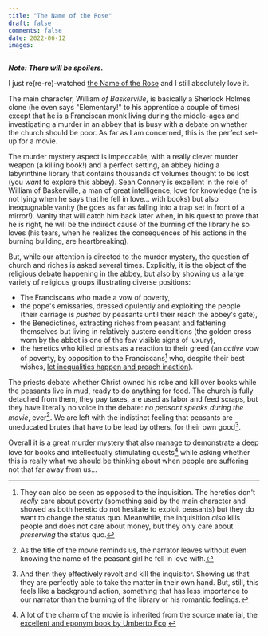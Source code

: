 ```yaml
---
title: "The Name of the Rose"
draft: false
comments: false
date: 2022-06-12
images:
---
```


***Note: There will be spoilers.***

I just re(re-re)-watched [the Name of the Rose](https://www.imdb.com/title/tt0091605/) and I still absolutely love it.

The main character, William *of Baskerville*, is basically a Sherlock Holmes clone (he even says "Elementary!" to his apprentice a couple of times) except that he is a Franciscan monk living during the middle-ages and investigating a murder in an abbey that is busy with a debate on whether the church should be poor.
As far as I am concerned, this is the perfect set-up for a movie.

The murder mystery aspect is impeccable, with a really clever murder weapon (a killing book!) and a perfect setting, an abbey hiding a labyrinthine library that contains thousands of volumes thought to be lost (you *want* to explore this abbey).
Sean Connery is excellent in the role of William of Baskerville, a man of great intelligence, love for knowledge (he is not lying when he says that he fell in love... with books) but also inexpugnable vanity (he goes as far as falling into a trap set in front of a mirror!).
Vanity that will catch him back later when, in his quest to prove that he is right, he will be the indirect cause of the burning of the library he so loves (his tears, when he realizes the consequences of his actions in the burning building, are heartbreaking).

But, while our attention is directed to the murder mystery, the question of church and riches is asked several times.
Explicitly, it is the object of the religious debate happening in the abbey, but also by showing us a large variety of religious groups illustrating diverse positions:

* The Franciscans who made a vow of poverty,
* the pope's emissaries, dressed opulently and exploiting the people (their carriage is *pushed* by peasants until their reach the abbey's gate),
* the Benedictines, extracting riches from peasant and fattening themselves but living in relatively austere conditions (the golden cross worn by the abbot is one of the few visible signs of luxury),
* the heretics who killed priests as a reaction to their greed (an *active* vow of poverty, by opposition to the Franciscans[^1] who, despite their best wishes, [let inequalities happen and preach inaction](https://www.africa.upenn.edu/Articles_Gen/Letter_Birmingham.html#:~:text=I%20have%20almost,presence%20of%20justice)).

The priests debate whether Christ owned his robe and kill over books while the peasants live in mud, ready to do anything for food.
The church is fully detached from them, they pay taxes, are used as labor and feed scraps, but they have literally no voice in the debate: *no peasant speaks during the movie*, ever[^2].
We are left with the indistinct feeling that peasants are uneducated brutes that have to be lead by others, for their own good[^3].

Overall it is a great murder mystery that also manage to demonstrate a deep love for books and intellectually stimulating quests[^4] while asking whether this is really what we should be thinking about when people are suffering not that far away from us...

[^1]: They can also be seen as opposed to the inquisition.
The heretics don't *really* care about poverty (something said by the main character and showed as both heretic do not hesitate to exploit peasants) but they do want to change the status quo.
Meanwhile, the inquisition *also* kills people and does not care about money, but they only care about *preserving* the status quo.

[^2]: As the title of the movie reminds us, the narrator leaves without even knowing the name of the peasant girl he fell in love with.

[^3]: And then they effectively revolt and kill the inquisitor. Showing us that they are perfectly able to take the matter in their own hand. But, still, this feels like a background action, something that has less importance to our narrator than the burning of the library or his romantic feelings.

[^4]: A lot of the charm of the movie is inherited from the source material, the [excellent and eponym book by Umberto Eco](https://www.goodreads.com/book/show/119073.The_Name_of_the_Rose).
